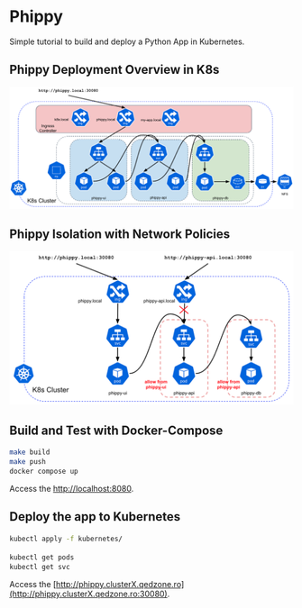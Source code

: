 # Phippy

Simple tutorial to build and deploy a Python App in Kubernetes.

## Phippy Deployment Overview in K8s

![](./docs/static/phippy-api.png)

## Phippy Isolation with Network Policies

![](./docs/static/phippy-api-isolation.png)

## Build and Test with Docker-Compose

```bash
make build
make push
docker compose up
```

Access the [http://localhost:8080](http://localhost:8080).  


## Deploy the app to Kubernetes

```bash
kubectl apply -f kubernetes/

kubectl get pods
kubectl get svc
```

Access the [http://phippy.clusterX.qedzone.ro](http://phippy.clusterX.qedzone.ro:30080).
